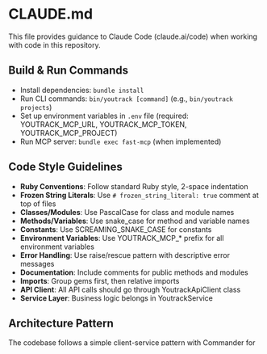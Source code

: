 # CLAUDE.md

This file provides guidance to Claude Code (claude.ai/code) when working with code in this repository.

## Build & Run Commands
- Install dependencies: `bundle install`
- Run CLI commands: `bin/youtrack [command]` (e.g., `bin/youtrack projects`)
- Set up environment variables in `.env` file (required: YOUTRACK_MCP_URL, YOUTRACK_MCP_TOKEN, YOUTRACK_MCP_PROJECT)
- Run MCP server: `bundle exec fast-mcp` (when implemented)

## Code Style Guidelines
- **Ruby Conventions**: Follow standard Ruby style, 2-space indentation
- **Frozen String Literals**: Use `# frozen_string_literal: true` comment at top of files
- **Classes/Modules**: Use PascalCase for class and module names
- **Methods/Variables**: Use snake_case for method and variable names
- **Constants**: Use SCREAMING_SNAKE_CASE for constants
- **Environment Variables**: Use YOUTRACK_MCP_* prefix for all environment variables
- **Error Handling**: Use raise/rescue pattern with descriptive error messages
- **Documentation**: Include comments for public methods and modules
- **Imports**: Group gems first, then relative imports
- **API Client**: All API calls should go through YoutrackApiClient class
- **Service Layer**: Business logic belongs in YoutrackService

## Architecture Pattern
The codebase follows a simple client-service pattern with Commander for CLI commands, HTTP gem for API requests, and will use FastMCP for MCP server implementation.